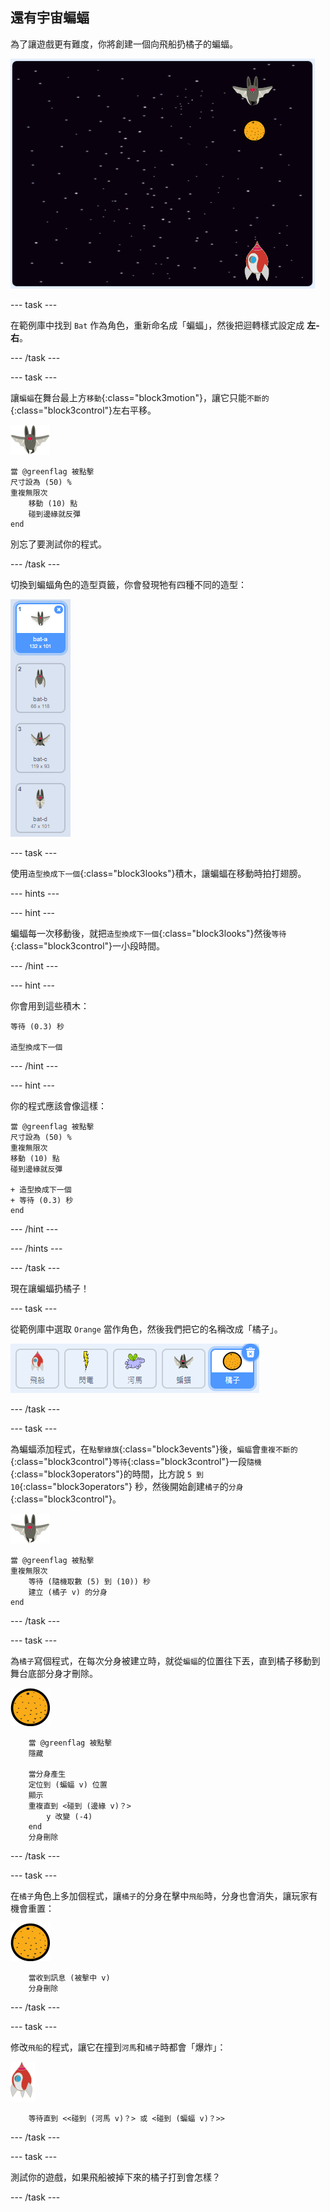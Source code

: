 ## 還有宇宙蝙蝠

為了讓遊戲更有難度，你將創建一個向飛船扔橘子的蝙蝠。

![一隻蝙蝠朝飛船扔橘子](images/bat-oranges.png)

\--- task \---

在範例庫中找到 `Bat` 作為角色，重新命名成「蝙蝠」，然後把迴轉樣式設定成 **左-右**。

\--- /task \---

\--- task \---

讓`蝙蝠`在舞台最上方`移動`{:class="block3motion"}，讓它只能`不斷的`{:class="block3control"}左右平移。

![蝙蝠角色](images/bat-sprite.png)

```blocks3
當 @greenflag 被點擊
尺寸設為 (50) %
重複無限次
    移動 (10) 點
    碰到邊緣就反彈
end
```

別忘了要測試你的程式。

\--- /task \---

切換到蝙蝠角色的造型頁籤，你會發現牠有四種不同的造型：

![截圖](images/invaders-bat-costume.png)

\--- task \---

使用`造型換成下一個`{:class="block3looks"}積木，讓蝙蝠在移動時拍打翅膀。

\--- hints \---

\--- hint \---

蝙蝠每一次移動後，就把`造型換成下一個`{:class="block3looks"}然後`等待`{:class="block3control"}一小段時間。

\--- /hint \---

\--- hint \---

你會用到這些積木：

```blocks3
等待 (0.3) 秒

造型換成下一個
```

\--- /hint \---

\--- hint \---

你的程式應該會像這樣：

```blocks3
當 @greenflag 被點擊
尺寸設為 (50) %
重複無限次
移動 (10) 點
碰到邊緣就反彈

+ 造型換成下一個
+ 等待 (0.3) 秒
end
```

\--- /hint \---

\--- /hints \---

\--- /task \---

現在讓蝙蝠扔橘子！

\--- task \---

從範例庫中選取 `Orange` 當作角色，然後我們把它的名稱改成「橘子」。

![截圖](images/invaders-orange.png)

\--- /task \---

\--- task \---

為蝙蝠添加程式，在`點擊綠旗`{:class="block3events"}後，`蝙蝠`會`重複不斷的`{:class="block3control"}`等待`{:class="block3control"}一段`隨機`{:class="block3operators"}的時間，比方說 `5 到 10`{:class="block3operators"} 秒，然後開始創建`橘子`的`分身`{:class="block3control"}。

![蝙蝠角色](images/bat-sprite.png)

```blocks3
當 @greenflag 被點擊
重複無限次
    等待 (隨機取數 (5) 到 (10)) 秒
    建立 (橘子 v) 的分身
end
```

\--- /task \---

\--- task \---

為`橘子`寫個程式，在每次分身被建立時，就從`蝙蝠`的位置往下丟，直到橘子移動到舞台底部分身才刪除。

![橘子角色](images/orange-sprite.png)

```blocks3
    當 @greenflag 被點擊
    隱藏

    當分身產生
    定位到 (蝙蝠 v) 位置
    顯示
    重複直到 <碰到 (邊緣 v)？>
        y 改變 (-4)
    end
    分身刪除
```

\--- /task \---

\--- task \---

在`橘子`角色上多加個程式，讓`橘子`的分身在擊中`飛船`時，分身也會消失，讓玩家有機會重置：

![橘子角色](images/orange-sprite.png)

```blocks3
    當收到訊息 (被擊中 v)
    分身刪除
```

\--- /task \---

\--- task \---

修改`飛船`的程式，讓它在撞到`河馬`和`橘子`時都會「爆炸」：

![飛船角色](images/rocket-sprite.png)

```blocks3
    等待直到 <<碰到 (河馬 v)？> 或 <碰到 (蝙蝠 v)？>>
```

\--- /task \---

\--- task \---

測試你的遊戲，如果飛船被掉下來的橘子打到會怎樣？

\--- /task \---
